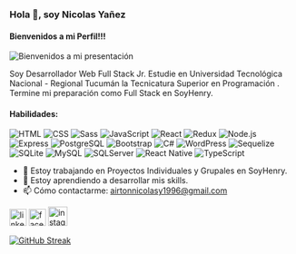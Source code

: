 ### Hola 👋, soy Nicolas Yañez
#### Bienvenidos a mi Perfil!!!
![Bienvenidos a mi presentación](https://user-images.githubusercontent.com/70145668/112771623-b9660900-8ffa-11eb-90c0-77d0406d1734.jpg)

Soy Desarrollador Web Full Stack Jr.
Estudie en Universidad Tecnológica Nacional - Regional Tucumán la Tecnicatura Superior en Programación .
Termine mi preparación como Full Stack en SoyHenry.

#### Habilidades:
![HTML](https://img.shields.io/badge/-HTML-E34F26?style=for-the-badge&logo=html5&logoColor=FAFAFA)
![CSS](https://img.shields.io/badge/-CSS-1572B6?style=for-the-badge&logo=css3&logoColor=FAFAFA)
![Sass](https://img.shields.io/badge/-Sass-CC6699?style=for-the-badge&logo=sass&logoColor=FAFAFA)
![JavaScript](https://img.shields.io/badge/-JavaScript-F7DF1E?style=for-the-badge&logo=javascript&logoColor=333)
![React](https://img.shields.io/badge/-React-61DAFB?style=for-the-badge&logo=react&logoColor=333)
![Redux](https://img.shields.io/badge/-Redux-764ABC?style=for-the-badge&logo=redux&logoColor=FAFAFA)
![Node.js](https://img.shields.io/badge/-Node.js-339933?style=for-the-badge&logo=node.js&logoColor=FAFAFA)
![Express](https://img.shields.io/badge/-Express-FAFAFA?style=for-the-badge&logo=express&logoColor=333)
![PostgreSQL](https://img.shields.io/badge/-PostgreSQL-0064a5?style=for-the-badge&logo=postgresql&logoColor=FAFAFA)
![Bootstrap](https://img.shields.io/badge/-Bootstrap-9cf?style=for-the-badge&logo=bootstrap&logoColor=blueviolet)
![C#](https://img.shields.io/badge/-C%23-339933?style=for-the-badge&logo=c%23&logoColor=blueviolet)
![WordPress](https://img.shields.io/badge/-WordPress-0064a5?style=for-the-badge&logo=wordpress&logoColor=FAFAFA)
![Sequelize](https://img.shields.io/badge/-Sequelize-61DAFB?style=for-the-badge&logo=sequelize&logoColor=333)
![SQLite](https://img.shields.io/badge/-SQLite-0064a5?style=for-the-badge&logo=sqlite&logoColor=FAFAFA)
![MySQL](https://img.shields.io/badge/-MySQL-E34F26?style=for-the-badge&logo=mysql&logoColor=FAFAFA)
![SQLServer](https://img.shields.io/badge/-SQL%20Server-F7DF1E?style=for-the-badge&logo=sql%20server&logoColor=success)
![React Native](https://img.shields.io/badge/-React%20Native-61DAFB?style=for-the-badge&logo=reactnative&logoColor=success)
![TypeScript](https://img.shields.io/badge/-TypeScript-F7DF1E?style=for-the-badge&logo=typescript&logoColor=333)

- 🔭 Estoy trabajando en Proyectos Individuales y Grupales en SoyHenry. 
- 🌱 Estoy aprendiendo a desarrollar mis skills. 
- 📫 Cómo contactarme: airtonnicolasy1996@gmail.com 


 [<img src='https://img.icons8.com/external-justicon-flat-justicon/344/external-linkedin-social-media-justicon-flat-justicon.png' alt='linkedin' height='30'>](https://www.linkedin.com/in/nicoyanez-fullstackdevelopment/)  [<img src='https://img.icons8.com/external-justicon-lineal-color-justicon/344/external-facebook-social-media-justicon-lineal-color-justicon.png' alt='facebook' height='30'>](https://www.facebook.com/nico.yanez.3)  [<img src='https://img.icons8.com/color/344/instagram-new--v1.png' alt='instagram' height='34'>](https://www.instagram.com/nico_yanez96/)  

[![GitHub Streak](http://github-readme-streak-stats.herokuapp.com?user=NicoYanez9621&theme=dark&hide_border=true&date_format=M%20j%5B%2C%20Y%5D)](https://git.io/streak-stats)

